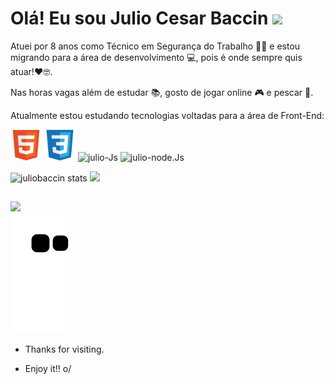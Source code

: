 # Olá! Eu sou Julio Cesar Baccin <img src="https://raw.githubusercontent.com/kaueMarques/kaueMarques/master/hi.gif" width="50px">

 Atuei por 8 anos como Técnico em Segurança do Trabalho 👷🏽 e estou migrando para a área de desenvolvimento 💻, pois é onde sempre quis atuar!❤️🤓.

 Nas horas vagas além de estudar 📚, gosto de jogar online 🎮 e pescar 🎣.

 Atualmente estou estudando tecnologias voltadas para a área de Front-End:
<p>
    <img align="" alt="julio-HTML" width="50em" height="50em" src="https://raw.githubusercontent.com/devicons/devicon/master/icons/html5/html5-original.svg">
    <img align="" alt="julio-CSS" width="50em" height="50em" src="https://raw.githubusercontent.com/devicons/devicon/master/icons/css3/css3-original.svg">
    <img align="" alt="julio-Js" width="50em" height="50em" src="https://cdn.jsdelivr.net/gh/devicons/devicon/icons/javascript/javascript-original.svg"/>
 <img align="" alt="julio-node.Js" width="50em" height="50em" src="https://cdn.jsdelivr.net/gh/devicons/devicon/icons/nodejs/nodejs-original-wordmark.svg"/>
</p>

<div>
<img height="180px" src="https://github-readme-stats.vercel.app/api?username=juliobaccin&show_icons=true&theme=vision-friendly-dark" alt="juliobaccin stats"/>
 <img height="180px" src="https://github-readme-stats.vercel.app/api/top-langs/?username=juliobaccin&layout=compact&theme=vision-friendly-dark">
</div>

 ##
 
 <div>                                                                                                            
<a href="https://www.linkedin.com/in/julio-cesar-baccin-1880a3a5/" target="_blank"><img src=https://img.shields.io/badge/LinkedIn-0077B5?style=for-the-badge&logo=linkedin&logoColor=white target="_blank"></a>
 </div>

 <img src="https://github.com/rafaballerini/rafaballerini/blob/output/github-contribution-grid-snake.svg">
 
- Thanks for visiting.
 
- Enjoy it!! o/
